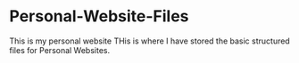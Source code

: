 # Personal-Website-Files
This is my personal website
THis is where I have stored the basic structured files for Personal Websites.
